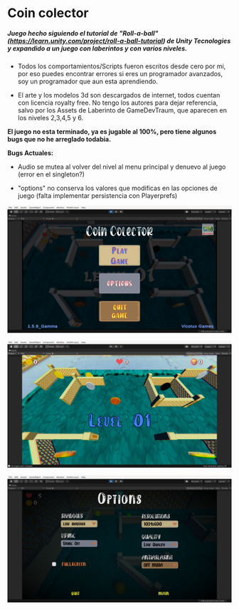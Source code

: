 # Coin colector
##### Juego hecho siguiendo el tutorial de "Roll-a-ball" (https://learn.unity.com/project/roll-a-ball-tutorial) de Unity Tecnologies y expandido a un juego con laberintos y con varios niveles. 

* Todos los comportamientos/Scripts fueron escritos desde cero por mi, por eso puedes encontrar errores si eres un programador avanzados, soy un programador que aun esta aprendiendo.

* El arte y los modelos 3d son descargados de internet, todos cuentan con licencia royalty free. No tengo los autores para dejar  referencia, salvo por los Assets de Laberinto de GameDevTraum, que aparecen en los niveles 2,3,4,5 y 6.

**El juego no esta terminado, ya es jugable al 100%, pero tiene algunos bugs que no he arreglado todabia.**


**Bugs Actuales:** 

* Audio se mutea al volver del nivel  al menu principal y denuevo al juego (error en el singleton?)

* "options" no conserva los valores que modificas en las opciones de juego (falta implementar persistencia con Playerprefs)


![Coín Colector 1.5.9_menu)](https://github.com/vicotux1/Coin_Colector/blob/Old_Input.System/Assets/capturas/1.5.9/00.png)

![Coín Colector 1.5.9_level01)](https://github.com/vicotux1/Coin_Colector/blob/Old_Input.System/Assets/capturas/1.5.9/level01.png)

![Coín Colector 1.5.9_options)](https://github.com/vicotux1/Coin_Colector/blob/Old_Input.System/Assets/capturas/1.5.9/options.png)




